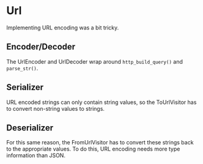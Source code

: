 Url
===

Implementing URL encoding was a bit tricky.

Encoder/Decoder
---------------

The UrlEncoder and UrlDecoder wrap around `http_build_query()` and `parse_str()`.

Serializer
----------

URL encoded strings can only contain string values, so the ToUrlVisitor has to convert non-string values to strings.

Deserializer
------------

For this same reason, the FromUrlVisitor has to convert these strings back to the appropriate values. To do this, URL
encoding needs more type information than JSON.
